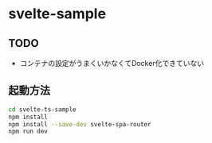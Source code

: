 # svelte-sample

## TODO

- コンテナの設定がうまくいかなくてDocker化できていない

## 起動方法

```sh
cd svelte-ts-sample
npm install
npm install --save-dev svelte-spa-router
npm run dev
```
